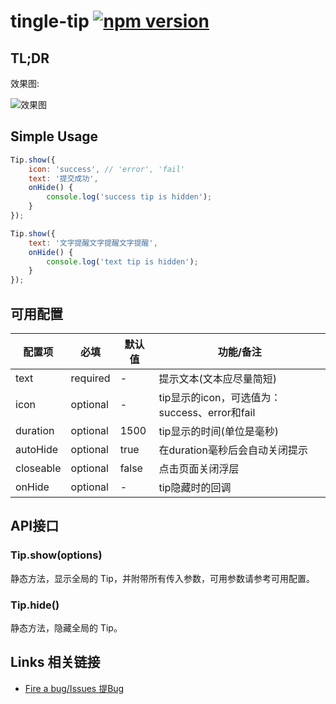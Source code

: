 # tingle-tip [![npm version](https://badge.fury.io/js/tingle-tip.svg)](http://badge.fury.io/js/tingle-tip)


## TL;DR

效果图:

![效果图](https://gtms04.alicdn.com/tps/i4/TB1nYteIVXXXXcgaXXXq0HQVVXX-309-422.png_200x200.jpg)

## Simple Usage
```javascript
Tip.show({
    icon: 'success', // 'error', 'fail'
    text: '提交成功',
    onHide() {
        console.log('success tip is hidden');
    }
});

Tip.show({
    text: '文字提醒文字提醒文字提醒',
    onHide() {
        console.log('text tip is hidden');
    }
});
```

## 可用配置

| 配置项 | 必填 | 默认值 | 功能/备注 |
|---|----|---|----|
|text|required|-|提示文本(文本应尽量简短)|
|icon| optional |-|tip显示的icon，可选值为：success、error和fail|
|duration| optional |1500|tip显示的时间(单位是毫秒)|
|autoHide|optional|true|在duration毫秒后会自动关闭提示|
|closeable|optional|false|点击页面关闭浮层|
|onHide|optional|-|tip隐藏时的回调|

## API接口

### Tip.show(options)

静态方法，显示全局的 Tip，并附带所有传入参数，可用参数请参考可用配置。

### Tip.hide()

静态方法，隐藏全局的 Tip。

## Links 相关链接

- [Fire a bug/Issues 提Bug](http://github.com/tinglejs/tingle-tip/issues)